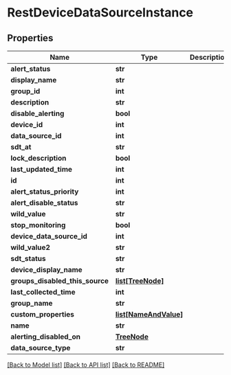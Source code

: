 # RestDeviceDataSourceInstance

## Properties
Name | Type | Description | Notes
------------ | ------------- | ------------- | -------------
**alert_status** | **str** |  | [optional] 
**display_name** | **str** |  | 
**group_id** | **int** |  | [optional] 
**description** | **str** |  | [optional] 
**disable_alerting** | **bool** |  | [optional] 
**device_id** | **int** |  | [optional] 
**data_source_id** | **int** |  | [optional] 
**sdt_at** | **str** |  | [optional] 
**lock_description** | **bool** |  | [optional] 
**last_updated_time** | **int** |  | [optional] 
**id** | **int** |  | [optional] 
**alert_status_priority** | **int** |  | [optional] 
**alert_disable_status** | **str** |  | [optional] 
**wild_value** | **str** |  | 
**stop_monitoring** | **bool** |  | [optional] 
**device_data_source_id** | **int** |  | [optional] 
**wild_value2** | **str** |  | [optional] 
**sdt_status** | **str** |  | [optional] 
**device_display_name** | **str** |  | [optional] 
**groups_disabled_this_source** | [**list[TreeNode]**](TreeNode.md) |  | [optional] 
**last_collected_time** | **int** |  | [optional] 
**group_name** | **str** |  | [optional] 
**custom_properties** | [**list[NameAndValue]**](NameAndValue.md) |  | [optional] 
**name** | **str** |  | [optional] 
**alerting_disabled_on** | [**TreeNode**](TreeNode.md) |  | [optional] 
**data_source_type** | **str** |  | [optional] 

[[Back to Model list]](../README.md#documentation-for-models) [[Back to API list]](../README.md#documentation-for-api-endpoints) [[Back to README]](../README.md)


